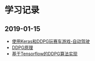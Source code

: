 # 学习记录

## 2019-01-15 <br>
* [使用Keras和DDPG玩赛车游戏-自动驾驶](https://www.jianshu.com/p/a3432c0e1ef2)<br>
* [DDPG原理](https://blog.csdn.net/kenneth_yu/article/details/78478356)
* [基于Tensorflow的DDPG算法实现](https://blog.csdn.net/kenneth_yu/article/details/78781901)

